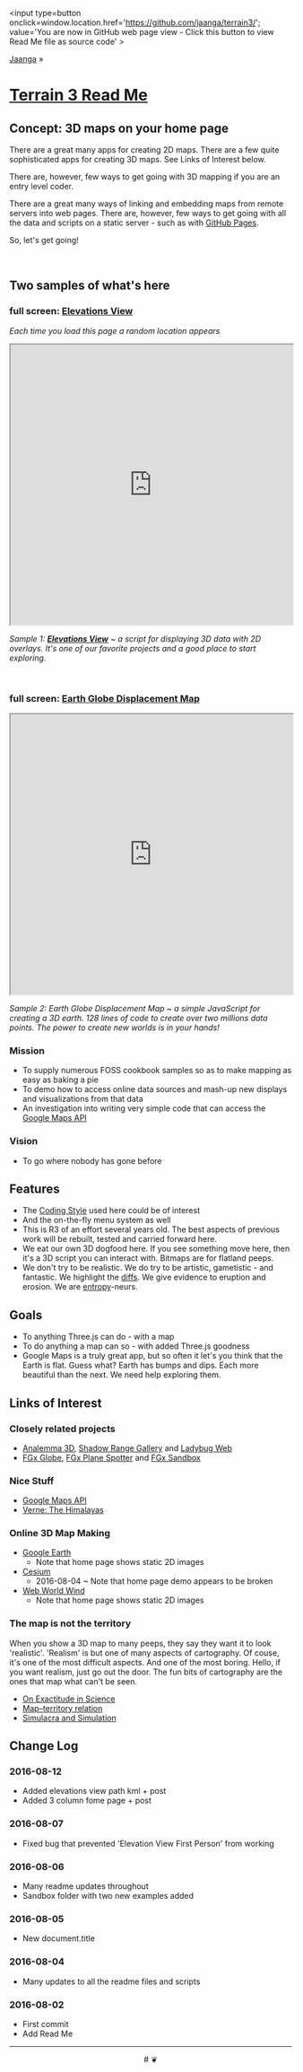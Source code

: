 <span style=display:none; >[You are now in GitHub source code view - click this link to view Read Me file as a web page]
( https://jaanga.github.io/terrain3/index.html "View file as a web page." ) </span>
<input type=button onclick=window.location.href='https://github.com/jaanga/terrain3/'; value='You are now in GitHub web page view - Click this button to view Read Me file as source code' >

[Jaanga]( https://jaanga.github.io ) &raquo;

[Terrain 3 Read Me]( https://jaanga.github.io/terrain3/index.html )
===


## Concept: 3D maps on your home page


There are a great many apps for creating 2D maps. There are a few quite sophisticated apps for creating 3D maps. See Links of Interest below.

There are, however, few ways to get going with 3D mapping if you are an entry level coder.

There are a great many ways of linking and embedding maps from remote servers into web pages.
There are, however, few ways to get going with all the data and scripts on a static server - such as with [GitHub Pages]( https://pages.github.com/ ).

So, let's get going!

<br>

## Two samples of what's here


### full screen: [Elevations View]( https://jaanga.github.io/terrain3/elevations/elevations-view/index.html )

_Each time you load this page a random location appears_

<img src="https://cloud.githubusercontent.com/assets/547626/17420676/0f062930-5a59-11e6-9e9d-040cdfaddbd6.png" style=display:none; width=800 >

<iframe src="https://jaanga.github.io/terrain3/elevations/elevations-view/index.html" width=100% height=500px onload=this.contentWindow.controls.enableZoom=false; ></iframe>

_Sample 1: **[Elevations View]( https://jaanga.github.io/terrain3/elevations/elevations-view/index.html )** ~ a script for displaying 3D data with 2D overlays._
_It's one of our favorite projects and a good place to start exploring._

<br>

### full screen: [Earth Globe Displacement Map]( https://jaanga.github.io/terrain3/globes/earth-globe-displacement/index.html )

<img src="https://cloud.githubusercontent.com/assets/547626/17420309/e0e6953c-5a56-11e6-96b0-3ebccf01d6e6.png" style=display:none; width=800 >

<iframe src=https://jaanga.github.io/terrain3/globes/earth-globe-displacement/index.html width=100% height=500px onload=this.contentWindow.controls.enableZoom=false; ></iframe>

_Sample 2:  Earth Globe Displacement Map ~ a simple JavaScript for creating a 3D earth._
_128 lines of code to create over two millions data points. The power to create new worlds is in your hands!_ 


### Mission

* To supply numerous FOSS cookbook samples so as to make mapping as easy as baking a pie
* To demo how to access online data sources and mash-up new displays and visualizations from that data
* An investigation into writing very simple code that can access the [Google Maps API]( https://developers.google.com/maps/documentation/javascript/tutorial )


### Vision

* To go where nobody has gone before


## Features

* The [Coding Style]( #coding-style.md ) used here could be of interest
* And the on-the-fly menu system as well
* This is R3 of an effort several years old. The best aspects of previous work will be rebuilt, tested and carried forward here.
* We eat our own 3D dogfood here. If you see something move here, then it's a 3D script you can interact with. Bitmaps are for flatland peeps.
* We don't try to be realistic. We do try to be artistic, gametistic - and fantastic. We highlight the [diffs]( https://en.wikipedia.org/wiki/Data_comparison ). We give evidence to eruption and erosion. We are [entropy]( https://en.wikipedia.org/wiki/Introduction_to_entropy )-neurs.

## Goals

* To anything Three.js can do - with a map
* To do anything a map can so - with added Three.js goodness
* Google Maps is a truly great app, but so often it let's you think that the Earth is flat. Guess what? Earth has bumps and dips. Each more beautiful than the next. We need help exploring them.


## Links of Interest

### Closely related projects

* [Analemma 3D]( https://ladybug-analysis-tools.github.io/ladybug-web/analemma-3d/ ), [Shadow Range Gallery]( https://ladybug-analysis-tools.github.io/ladybug-web/shadow-range-obj-gallery/ ) and [Ladybug Web]( https://ladybug-analysis-tools.github.io/ladybug-web/ )
* [FGx Globe]( http://fgx.github.io/fgx-globe/fgx-globe-r7/fgx-globe-r7.html ), [FGx Plane Spotter]( http://jaanga.github.io/fgx-plane-spotter/r4/fgx-plane-spotter-r4.html ) and [FGx Sandbox]( http://fgx.github.io/sandbox/ )



### Nice Stuff

* [Google Maps API]( https://developers.google.com/maps/documentation/javascript/tutorial )
* [Verne: The Himalayas]( https://play.google.com/store/apps/details?id=com.withgoogle.verne )

### Online 3D Map Making

* [Google Earth]( https://www.google.com/earth/ )
	* Note that home page shows static 2D images
* [Cesium]( https://cesiumjs.org/ )
	* 2016-08-04 ~ Note that home page demo appears to be broken
* [Web World Wind]( https://webworldwind.org/ )
	* Note that home page shows static 2D images

### The map is not the territory

When you show a 3D map to many peeps, they say they want it to look 'realistic'. 'Realism' is but one of many aspects of cartography. 
Of couse, it's one of the most difficult aspects. And one of the most boring. Hello, if you want realism, just go out the door.
The fun bits of cartography are the ones that map what can't be seen. 

* [On Exactitude in Science]( https://www.sccs.swarthmore.edu/users/08/bblonder/phys120/docs/borges.pdf )
* [Map–territory relation]( https://en.wikipedia.org/wiki/Map%E2%80%93territory_relation )
* [Simulacra and Simulation]( https://en.wikipedia.org/wiki/Simulacra_and_Simulation )



## Change Log


### 2016-08-12

* Added elevations view path kml + post
* Added 3 column fome page + post


### 2016-08-07

* Fixed bug that prevented 'Elevation View First Person' from working

### 2016-08-06

* Many readme updates throughout
* Sandbox folder with two new examples added

### 2016-08-05

* New document.title

### 2016-08-04

* Many updates to all the readme files and scripts

### 2016-08-02

* First commit
* Add Read Me


***

<center title='Jaanga ~ your 3D happy place' >
# <a href=javascript:window.scrollTo(0,0); style=text-decoration:none; > ❦ </a>
</center>
